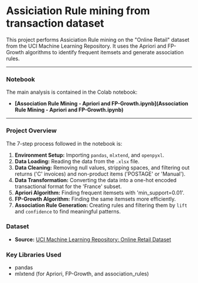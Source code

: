 # Assiciation Rule mining from transaction dataset

This project performs Assiciation Rule mining on the "Online Retail" dataset from the UCI Machine Learning Repository. It uses the Apriori and FP-Growth algorithms to identify frequent itemsets and generate association rules.

---

### Notebook

The main analysis is contained in the Colab notebook:

* **[Association Rule Mining -  Apriori and FP-Growth.ipynb](Association Rule Mining -  Apriori and FP-Growth.ipynb)**

---

### Project Overview

The 7-step process followed in the notebook is:
1.  **Environment Setup:** Importing `pandas`, `mlxtend`, and `openpyxl`.
2.  **Data Loading:** Reading the data from the `.xlsx` file.
3.  **Data Cleaning:** Removing null values, stripping spaces, and filtering out returns ('C' invoices) and non-product items ('POSTAGE' or 'Manual').
4.  **Data Transformation:** Converting the data into a one-hot encoded transactional format for the 'France' subset.
5.  **Apriori Algorithm:** Finding frequent itemsets with 'min_support=0.01'.
6.  **FP-Growth Algorithm:** Finding the same itemsets more efficiently.
7.  **Association Rule Generation:** Creating rules and filtering them by `lift` and `confidence` to find meaningful patterns.

### Dataset
* **Source:** [UCI Machine Learning Repository: Online Retail Dataset](https://archive.ics.uci.edu/dataset/352/online+retail)

### Key Libraries Used
* pandas
* mlxtend (for Apriori, FP-Growth, and association_rules)
